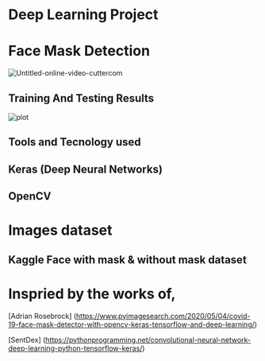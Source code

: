 # Deep Learning Project
# Face Mask Detection
![Untitled-online-video-cuttercom](https://user-images.githubusercontent.com/40208647/94337892-84f1a000-000b-11eb-808d-a3498cbc3dd3.gif)

## Training And Testing Results
![plot](https://user-images.githubusercontent.com/40208647/94337944-def26580-000b-11eb-903e-339505369a8b.png)
## Tools and Tecnology used
## Keras (Deep Neural Networks)
## OpenCV
# Images dataset
## Kaggle Face with mask & without mask dataset 

# Inspried by the works of,

[Adrian Rosebrock] (https://www.pyimagesearch.com/2020/05/04/covid-19-face-mask-detector-with-opencv-keras-tensorflow-and-deep-learning/)

[SentDex] (https://pythonprogramming.net/convolutional-neural-network-deep-learning-python-tensorflow-keras/)




